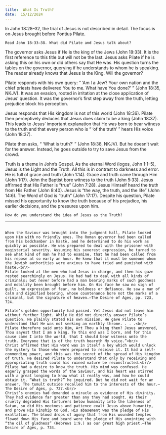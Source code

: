 ```yaml
---
title:  What Is Truth?
date:  15/12/2024
---
```


In John 18:28–32, the trial of Jesus is not described in detail. The focus is on Jesus brought before Pontius Pilate.

`Read John 18:33–38. What did Pilate and Jesus talk about?`

The governor asks Jesus if He is the king of the Jews (John 18:33). It is the first reference to this title but will not be the last. Jesus asks Pilate if he is asking this on his own or did others say that He was. His question turns the tables on the governor, querying if he understands to whom he is speaking. The reader already knows that Jesus is the King. Will the governor?

Pilate responds with his own query: “ ‘Am I a Jew? Your own nation and the chief priests have delivered You to me. What have You done?’ ” (John 18:35, NKJV). It was an evasion, rooted in irritation at the close application of Jesus’ question. It was the governor’s first step away from the truth, letting prejudice block his perception.

Jesus responds that His kingdom is not of this world (John 18:36). Pilate then perceptively deduces that Jesus does claim to be a king (John 18:37). This leads to Jesus’ important explanation that He was born to bear witness to the truth and that every person who is “ ‘of the truth’ ” hears His voice (John 18:37).

Pilate then asks, “ ‘What is truth?’ ” (John 18:38, NKJV). But he doesn’t wait for the answer. Instead, he goes outside to try to save Jesus from the crowd.

Truth is a theme in John’s Gospel. As the eternal Word (logos, John 1:1–5), Jesus is the Light and the Truth. All this is in contrast to darkness and error. He is full of grace and truth (John 1:14). Grace and truth came through Him (John 1:17). John the Baptist bore witness to the truth (John 5:33). Jesus affirmed that His Father is “true” (John 7:28). Jesus Himself heard the truth from His Father (John 8:40). Jesus is “the way, the truth, and the life” (John 14:6). The Word of God is “truth” (John 17:17). Despite his question, Pilate missed his opportunity to know the truth because of his prejudice, his earlier decisions, and the pressures upon him.

`How do you understand the idea of Jesus as the Truth?`

---

```=Additional Reading: Selected Quotes from Ellen G. White

When the Saviour was brought into the judgment hall, Pilate looked upon Him with no friendly eyes. The Roman governor had been called from his bedchamber in haste, and he determined to do his work as quickly as possible. He was prepared to deal with the prisoner with magisterial severity. Assuming his severest expression, he turned to see what kind of man he had to examine, that he had been called from his repose at so early an hour. He knew that it must be someone whom the Jewish authorities were anxious to have tried and punished with haste.<br/>
Pilate looked at the men who had Jesus in charge, and then his gaze rested searchingly on Jesus. He had had to deal with all kinds of criminals; but never before had a man bearing marks of such goodness and nobility been brought before him. On His face he saw no sign of guilt, no expression of fear, no boldness or defiance. He saw a man of calm and dignified bearing, whose countenance bore not the marks of a criminal, but the signature of heaven.—The Desire of Ages, pp. 723, 724.

Pilate’s golden opportunity had passed. Yet Jesus did not leave him without further light. While He did not directly answer Pilate’s question, He plainly stated His own mission. He gave Pilate to understand that He was not seeking an earthly throne. . . .<br/>
Pilate therefore said unto Him, Art Thou a king then? Jesus answered, Thou sayest that I am a king. To this end was I born, and for this cause came I into the world, that I should bear witness unto the truth. Everyone that is of the truth heareth My voice.”<br/>
Christ affirmed that His word was in itself a key which would unlock the mystery to those who were prepared to receive it. It had a self-commending power, and this was the secret of the spread of His kingdom of truth. He desired Pilate to understand that only by receiving and appropriating truth could his ruined nature be reconstructed.<br/>
Pilate had a desire to know the truth. His mind was confused. He eagerly grasped the words of the Saviour, and his heart was stirred with a great longing to know what it really was, and how he could obtain it. “What is truth?” he inquired. But he did not wait for an answer. The tumult outside recalled him to the interests of the hour.—The Desire of Ages, p. 727.<br/>
Christ’s enemies had demanded a miracle as evidence of His divinity. They had evidence far greater than any they had sought. As their cruelty degraded His torturers below humanity into the likeness of Satan, so did His meekness and patience exalt Jesus above hu­manity, and prove His kinship to God. His abasement was the pledge of His exaltation. The blood drops of agony that from His wounded temples flowed down His face and beard were the pledge of His anointing with “the oil of gladness” (Hebrews 1:9.) as our great high priest.—The Desire of Ages, p. 734.
```